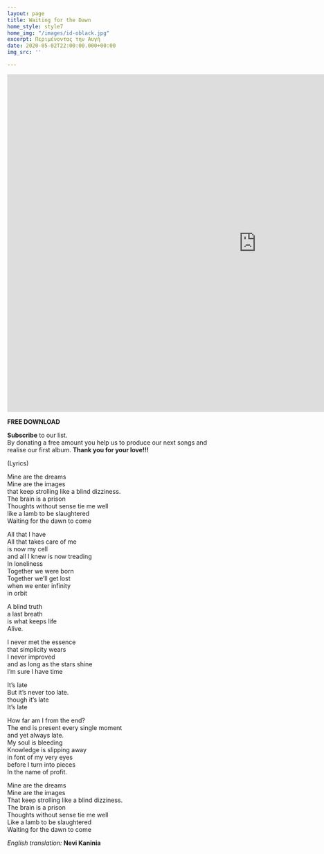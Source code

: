 ```yaml
---
layout: page
title: Waiting for the Dawn
home_style: style7
home_img: "/images/id-oblack.jpg"
excerpt: Περιμένοντας την Αυγή
date: 2020-05-02T22:00:00.000+00:00
img_src: ''

---
```

<iframe title="vimeo-player" src="https://player.vimeo.com/video/414499503" width="1150" height="780" frameborder="0" allowfullscreen></iframe>

**FREE DOWNLOAD**

**Subscribe** to our list.  
By donating a free amount you help us to produce our next songs and realise our first album. **Thank you for your love!!!**

(Lyrics)

Mine are the dreams  
Mine are the images  
that keep strolling like a blind dizziness.  
The brain is a prison  
Thoughts without sense tie me well  
like a lamb to be slaughtered  
Waiting for the dawn to come

All that I have  
All that takes care of me  
is now my cell  
and all I knew is now treading  
In loneliness  
Together we were born  
Together we’ll get lost  
when we enter infinity  
in orbit

A blind truth  
a last breath  
is what keeps life  
Alive.

I never met the essence  
that simplicity wears  
I never improved  
and as long as the stars shine  
I’m sure I have time

It’s late  
But it’s never too late.  
though it’s late  
It’s late

How far am I from the end?  
The end is present every single moment  
and yet always late.  
My soul is bleeding  
Knowledge is slipping away  
in font of my very eyes  
before I turn into pieces  
In the name of profit.

Mine are the dreams  
Mine are the images  
That keep strolling like a blind dizziness.  
The brain is a prison  
Thoughts without sense tie me well  
Like a lamb to be slaughtered  
Waiting for the dawn to come

_English translation:_ **Nevi Kaninia**